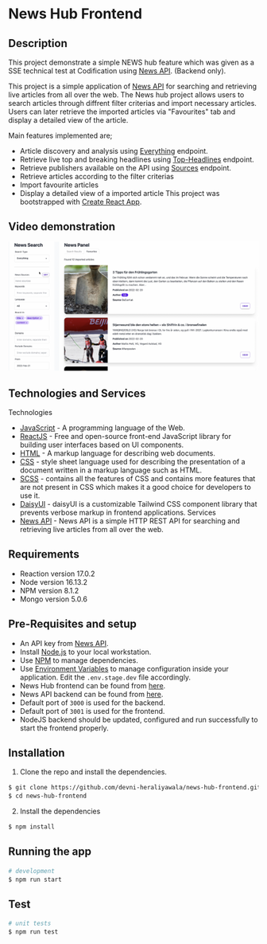 # News Hub Frontend

## Description
This project demonstrate a simple NEWS hub feature which was given as a SSE technical test at Codification using [News API](https://newsapi.org/). (Backend only). 

This project is a simple application of [News API](https://newsapi.org/) for searching and retrieving live articles from all over the web. The News hub project allows users to search articles through diffrent filter criterias and import necessary articles. Users can later retrieve the imported articles via "Favourites" tab and display a detailed view of the article.

Main features implemented are;

- Article discovery and analysis using [Everything](https://newsapi.org/docs/endpoints/everything) endpoint.
- Retrieve live top and breaking headlines using [Top-Headlines](https://newsapi.org/docs/endpoints/top-headlines) endpoint.
- Retrieve publishers available on the API using [Sources](https://newsapi.org/docs/endpoints/sources) endpoint.
- Retrieve articles according to the filter criterias
- Import favourite articles
- Display a detailed view of a imported article
This project was bootstrapped with [Create React App](https://github.com/facebook/create-react-app).

## Video demonstration

[![Watch the video](https://github.com/devni-heraliyawala/news-hub-backend/blob/master/Codification%20Assignment%20Video%20Thumbnail.png)](https://drive.google.com/file/d/1YGQ2ZkK_87r-qj2W01O3BqE_wXGU1wnJ/view?usp=sharing)

## Technologies and Services
Technologies
- [JavaScript](https://www.w3schools.com/js/default.asp) - A programming language of the Web.
- [ReactJS](https://reactjs.org/) - Free and open-source front-end JavaScript library for building user interfaces based on UI components. 
- [HTML](https://www.w3schools.com/html/default.asp) - A markup language for describing web documents.
- [CSS](https://www.w3schools.com/css/default.asp) - style sheet language used for describing the presentation of a document written in a markup language such as HTML.
- [SCSS]() - contains all the features of CSS and contains more features that are not present in CSS which makes it a good choice for developers to use it.
- [DaisyUI](https://daisyui.com/) - 
daisyUI is a customizable Tailwind CSS component library that prevents verbose markup in frontend applications.
Services
- [News API](https://newsapi.org/) - News API is a simple HTTP REST API for searching and retrieving live articles from all over the web.

## Requirements 
- Reaction version 17.0.2
- Node version 16.13.2
- NPM version 8.1.2
- Mongo version 5.0.6

## Pre-Requisites and setup
- An API key from [News API](https://newsapi.org/account).
- Install [Node.js](https://nodejs.org/) to your local workstation.
- Use [NPM](https://www.npmjs.com/) to manage dependencies.
- Use [Environment Variables]() to manage configuration inside your application. Edit the `.env.stage.dev` file accordingly.
- News Hub frontend can be found from [here](https://github.com/devni-heraliyawala/news-hub-frontend).
- News API backend can be found from [here](https://github.com/devni-heraliyawala/news-hub-backend).
- Default port of `3000` is used for the backend.
- Default port of `3001` is used for the frontend.
- NodeJS backend should be updated, configured and run successfully to start the frontend properly.

## Installation
1. Clone the repo and install the dependencies.
```bash
$ git clone https://github.com/devni-heraliyawala/news-hub-frontend.git
$ cd news-hub-frontend

```
2. Install the dependencies
```bash
$ npm install
```



## Running the app

```bash
# development
$ npm run start

```

## Test

```bash
# unit tests
$ npm run test

